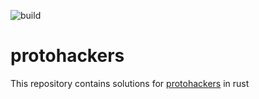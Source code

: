 ![build](https://github.com/spl0i7/protohackers-rs/actions/workflows/rust.yml/badge.svg)
# protohackers

This repository contains solutions for [protohackers](https://protohackers.com) in rust